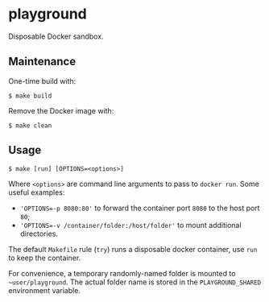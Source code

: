# playground

Disposable Docker sandbox.

## Maintenance

One-time build with:

```console
$ make build
```

Remove the Docker image with:

```console
$ make clean
```

## Usage

```
$ make [run] [OPTIONS=<options>]
```

Where `<options>` are command line arguments to pass to `docker run`. Some useful examples:

- `'OPTIONS=-p 8080:80'` to forward the container port `8080` to the host port `80`;
- `'OPTIONS=-v /container/folder:/host/folder'` to mount additional directories.

The default `Makefile` rule (`try`) runs a disposable docker container, use `run` to keep the container.

For convenience, a temporary randomly-named folder is mounted to `~user/playground`. The actual folder name is stored in the `PLAYGROUND_SHARED` environment variable.
